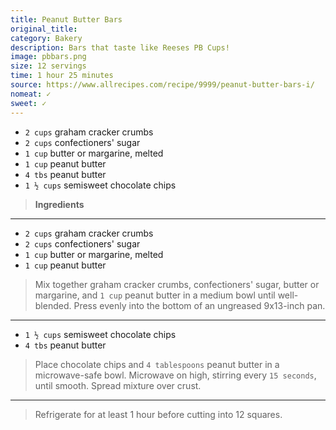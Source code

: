 ```yaml
---
title: Peanut Butter Bars
original_title: 
category: Bakery
description: Bars that taste like Reeses PB Cups!
image: pbbars.png
size: 12 servings
time: 1 hour 25 minutes
source: https://www.allrecipes.com/recipe/9999/peanut-butter-bars-i/
nomeat: ✓ 
sweet: ✓
---
```


* `2 cups` graham cracker crumbs
* `2 cups` confectioners' sugar
* `1 cup` butter or margarine, melted
* `1 cup` peanut butter
* `4 tbs` peanut butter
* `1 ½ cups` semisweet chocolate chips

> **Ingredients**

---

* `2 cups` graham cracker crumbs
* `2 cups` confectioners' sugar
* `1 cup` butter or margarine, melted
* `1 cup` peanut butter

> Mix together graham cracker crumbs, confectioners' sugar, butter or margarine, and `1 cup` peanut butter in a medium bowl until well-blended. Press evenly into the bottom of an ungreased 9x13-inch pan.

---

* `1 ½ cups` semisweet chocolate chips
* `4 tbs` peanut butter

> Place chocolate chips and `4 tablespoons` peanut butter in a microwave-safe bowl. Microwave on high, stirring every `15 seconds`, until smooth. Spread mixture over crust.

---

> Refrigerate for at least 1 hour before cutting into 12 squares.